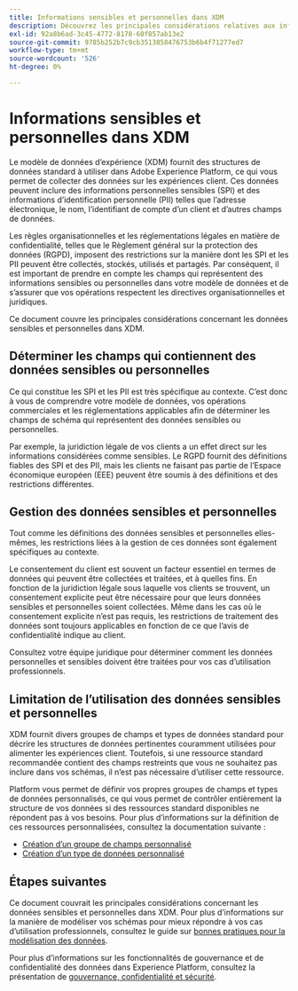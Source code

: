 ```yaml
---
title: Informations sensibles et personnelles dans XDM
description: Découvrez les principales considérations relatives aux informations personnelles sensibles (SPI) et aux informations d’identification personnelle (PII) dans le modèle de données d’expérience (XDM).
exl-id: 92a8b6ad-3c45-4772-8178-60f857ab13e2
source-git-commit: 9785b252b7c9cb3513858476753b6b4f71277ed7
workflow-type: tm+mt
source-wordcount: '526'
ht-degree: 0%

---
```


# Informations sensibles et personnelles dans XDM

Le modèle de données d’expérience (XDM) fournit des structures de données standard à utiliser dans Adobe Experience Platform, ce qui vous permet de collecter des données sur les expériences client. Ces données peuvent inclure des informations personnelles sensibles (SPI) et des informations d’identification personnelle (PII) telles que l’adresse électronique, le nom, l’identifiant de compte d’un client et d’autres champs de données.

Les règles organisationnelles et les réglementations légales en matière de confidentialité, telles que le Règlement général sur la protection des données (RGPD), imposent des restrictions sur la manière dont les SPI et les PII peuvent être collectés, stockés, utilisés et partagés. Par conséquent, il est important de prendre en compte les champs qui représentent des informations sensibles ou personnelles dans votre modèle de données et de s’assurer que vos opérations respectent les directives organisationnelles et juridiques.

Ce document couvre les principales considérations concernant les données sensibles et personnelles dans XDM.

## Déterminer les champs qui contiennent des données sensibles ou personnelles

Ce qui constitue les SPI et les PII est très spécifique au contexte. C’est donc à vous de comprendre votre modèle de données, vos opérations commerciales et les réglementations applicables afin de déterminer les champs de schéma qui représentent des données sensibles ou personnelles.

Par exemple, la juridiction légale de vos clients a un effet direct sur les informations considérées comme sensibles. Le RGPD fournit des définitions fiables des SPI et des PII, mais les clients ne faisant pas partie de l’Espace économique européen (EEE) peuvent être soumis à des définitions et des restrictions différentes.

## Gestion des données sensibles et personnelles

Tout comme les définitions des données sensibles et personnelles elles-mêmes, les restrictions liées à la gestion de ces données sont également spécifiques au contexte.

Le consentement du client est souvent un facteur essentiel en termes de données qui peuvent être collectées et traitées, et à quelles fins. En fonction de la juridiction légale sous laquelle vos clients se trouvent, un consentement explicite peut être nécessaire pour que leurs données sensibles et personnelles soient collectées. Même dans les cas où le consentement explicite n’est pas requis, les restrictions de traitement des données sont toujours applicables en fonction de ce que l’avis de confidentialité indique au client.

Consultez votre équipe juridique pour déterminer comment les données personnelles et sensibles doivent être traitées pour vos cas d’utilisation professionnels.

## Limitation de l’utilisation des données sensibles et personnelles

XDM fournit divers groupes de champs et types de données standard pour décrire les structures de données pertinentes couramment utilisées pour alimenter les expériences client. Toutefois, si une ressource standard recommandée contient des champs restreints que vous ne souhaitez pas inclure dans vos schémas, il n’est pas nécessaire d’utiliser cette ressource.

Platform vous permet de définir vos propres groupes de champs et types de données personnalisés, ce qui vous permet de contrôler entièrement la structure de vos données si des ressources standard disponibles ne répondent pas à vos besoins. Pour plus d’informations sur la définition de ces ressources personnalisées, consultez la documentation suivante :

* [Création d’un groupe de champs personnalisé](../ui/resources/field-groups.md#create)
* [Création d’un type de données personnalisé](../ui/resources/data-types.md#create)

<!-- (To include once features are available)
* Marking fields as sensitive
* Remove fields from standard field groups pre-ingestion
* Deprecate fields post-ingestion
-->

## Étapes suivantes

Ce document couvrait les principales considérations concernant les données sensibles et personnelles dans XDM. Pour plus d’informations sur la manière de modéliser vos schémas pour mieux répondre à vos cas d’utilisation professionnels, consultez le guide sur [bonnes pratiques pour la modélisation des données](./best-practices.md).

Pour plus d’informations sur les fonctionnalités de gouvernance et de confidentialité des données dans Experience Platform, consultez la présentation de [gouvernance, confidentialité et sécurité](../../landing/governance-privacy-security/overview.md).
